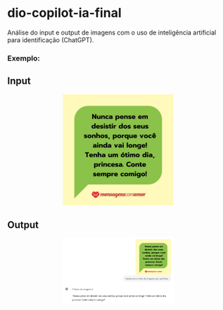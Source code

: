 # dio-copilot-ia-final
Análise do input e output de imagens com o uso de inteligência artificial para identificação (ChatGPT).

### Exemplo:

## Input
<p align="center">
  <img alt="imagem_entrada" src="inputs/imagem1.png" width="50%">
</p>

## Output
<p align="center">
  <img alt="imagem_saida" src="output/imagem_saida1.png" width="50%">
</p>